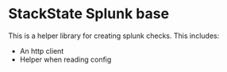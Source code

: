 # StackState Splunk base

This is a helper library for creating splunk checks. This includes:
- An http client
- Helper when reading config